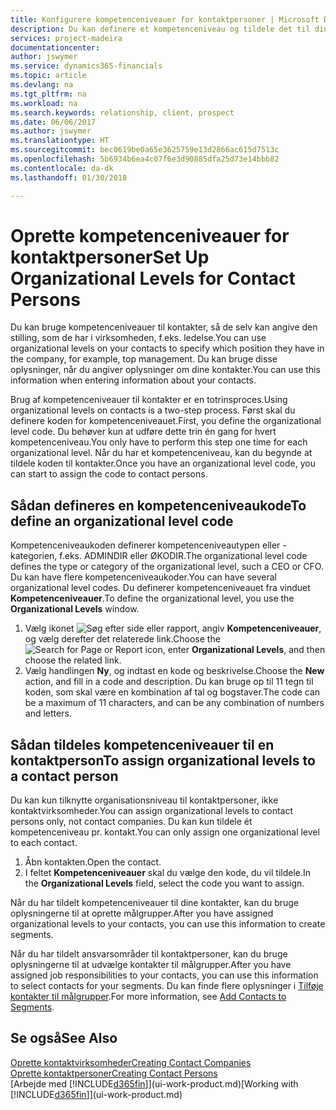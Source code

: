 ```yaml
---
title: Konfigurere kompetenceniveauer for kontaktpersoner | Microsoft Docs
description: Du kan definere et kompetenceniveau og tildele det til din kontakt for at angive vedkommendes stilling i hans eller hendes virksomhed, f.eks. ledelse.
services: project-madeira
documentationcenter: 
author: jswymer
ms.service: dynamics365-financials
ms.topic: article
ms.devlang: na
ms.tgt_pltfrm: na
ms.workload: na
ms.search.keywords: relationship, client, prospect
ms.date: 06/06/2017
ms.author: jswymer
ms.translationtype: HT
ms.sourcegitcommit: bec0619be0a65e3625759e13d2866ac615d7513c
ms.openlocfilehash: 5b6934b6ea4c07f6e3d90885dfa25d73e14bbb82
ms.contentlocale: da-dk
ms.lasthandoff: 01/30/2018

---
```

# <a name="set-up-organizational-levels-for-contact-persons"></a><span data-ttu-id="9e9b9-103">Oprette kompetenceniveauer for kontaktpersoner</span><span class="sxs-lookup"><span data-stu-id="9e9b9-103">Set Up Organizational Levels for Contact Persons</span></span>
<span data-ttu-id="9e9b9-104">Du kan bruge kompetenceniveauer til kontakter, så de selv kan angive den stilling, som de har i virksomheden, f.eks. ledelse.</span><span class="sxs-lookup"><span data-stu-id="9e9b9-104">You can use organizational levels on your contacts to specify which position they have in the company, for example, top management.</span></span> <span data-ttu-id="9e9b9-105">Du kan bruge disse oplysninger, når du angiver oplysninger om dine kontakter.</span><span class="sxs-lookup"><span data-stu-id="9e9b9-105">You can use this information when entering information about your contacts.</span></span>

<span data-ttu-id="9e9b9-106">Brug af kompetenceniveauer til kontakter er en totrinsproces.</span><span class="sxs-lookup"><span data-stu-id="9e9b9-106">Using organizational levels on contacts is a two-step process.</span></span> <span data-ttu-id="9e9b9-107">Først skal du definere koden for kompetenceniveauet.</span><span class="sxs-lookup"><span data-stu-id="9e9b9-107">First, you define the organizational level code.</span></span> <span data-ttu-id="9e9b9-108">Du behøver kun at udføre dette trin én gang for hvert kompetenceniveau.</span><span class="sxs-lookup"><span data-stu-id="9e9b9-108">You only have to perform this step one time for each organizational level.</span></span> <span data-ttu-id="9e9b9-109">Når du har et kompetenceniveau, kan du begynde at tildele koden til kontakter.</span><span class="sxs-lookup"><span data-stu-id="9e9b9-109">Once you have an organizational level code, you can start to assign the code to contact persons.</span></span>

## <a name="to-define-an-organizational-level-code"></a><span data-ttu-id="9e9b9-110">Sådan defineres en kompetenceniveaukode</span><span class="sxs-lookup"><span data-stu-id="9e9b9-110">To define an organizational level code</span></span>
<span data-ttu-id="9e9b9-111">Kompetenceniveaukoden definerer kompetenceniveautypen eller -kategorien, f.eks. ADMINDIR eller ØKODIR.</span><span class="sxs-lookup"><span data-stu-id="9e9b9-111">The organizational level code defines the type or category of the organizational level, such a CEO  or CFO.</span></span> <span data-ttu-id="9e9b9-112">Du kan have flere kompetenceniveaukoder.</span><span class="sxs-lookup"><span data-stu-id="9e9b9-112">You can have several organizational level codes.</span></span> <span data-ttu-id="9e9b9-113">Du definerer kompetenceniveauet fra vinduet **Kompetenceniveauer**.</span><span class="sxs-lookup"><span data-stu-id="9e9b9-113">To define the organizational level, you use the **Organizational Levels** window.</span></span>

1. <span data-ttu-id="9e9b9-114">Vælg ikonet ![Søg efter side eller rapport](media/ui-search/search_small.png "Ikonet Søg efter side eller rapport"), angiv **Kompetenceniveauer**, og vælg derefter det relaterede link.</span><span class="sxs-lookup"><span data-stu-id="9e9b9-114">Choose the ![Search for Page or Report](media/ui-search/search_small.png "Search for Page or Report icon") icon, enter **Organizational Levels**, and then choose the related link.</span></span>
2. <span data-ttu-id="9e9b9-115">Vælg handlingen **Ny**, og indtast en kode og beskrivelse.</span><span class="sxs-lookup"><span data-stu-id="9e9b9-115">Choose the **New** action, and fill in a code and description.</span></span> <span data-ttu-id="9e9b9-116">Du kan bruge op til 11 tegn til koden, som skal være en kombination af tal og bogstaver.</span><span class="sxs-lookup"><span data-stu-id="9e9b9-116">The code can be a maximum of 11 characters, and can be any combination of numbers and letters.</span></span>

## <a name="to-assign-organizational-levels-to-a-contact-person"></a><span data-ttu-id="9e9b9-117">Sådan tildeles kompetenceniveauer til en kontaktperson</span><span class="sxs-lookup"><span data-stu-id="9e9b9-117">To assign organizational levels to a contact person</span></span>
<span data-ttu-id="9e9b9-118">Du kan kun tilknytte organisationsniveau til kontaktpersoner, ikke kontaktvirksomheder.</span><span class="sxs-lookup"><span data-stu-id="9e9b9-118">You can assign organizational levels to contact persons only, not contact companies.</span></span> <span data-ttu-id="9e9b9-119">Du kan kun tildele ét kompetenceniveau pr. kontakt.</span><span class="sxs-lookup"><span data-stu-id="9e9b9-119">You can only assign one organizational level to each contact.</span></span>

1. <span data-ttu-id="9e9b9-120">Åbn kontakten.</span><span class="sxs-lookup"><span data-stu-id="9e9b9-120">Open the contact.</span></span>
2. <span data-ttu-id="9e9b9-121">I feltet **Kompetenceniveauer** skal du vælge den kode, du vil tildele.</span><span class="sxs-lookup"><span data-stu-id="9e9b9-121">In the **Organizational Levels** field, select the code you want to assign.</span></span>

<span data-ttu-id="9e9b9-122">Når du har tildelt kompetenceniveauer til dine kontakter, kan du bruge oplysningerne til at oprette målgrupper.</span><span class="sxs-lookup"><span data-stu-id="9e9b9-122">After you have assigned organizational levels to your contacts, you can use this information to create segments.</span></span>

<span data-ttu-id="9e9b9-123">Når du har tildelt ansvarsområder til kontaktpersoner, kan du bruge oplysningerne til at udvælge kontakter til målgrupper.</span><span class="sxs-lookup"><span data-stu-id="9e9b9-123">After you have assigned job responsibilities to your contacts, you can use this information to select contacts for your segments.</span></span> <span data-ttu-id="9e9b9-124">Du kan finde flere oplysninger i [Tilføje kontakter til målgrupper](marketing-add-contact-segment.md).</span><span class="sxs-lookup"><span data-stu-id="9e9b9-124">For more information, see [Add Contacts to Segments](marketing-add-contact-segment.md).</span></span>

## <a name="see-also"></a><span data-ttu-id="9e9b9-125">Se også</span><span class="sxs-lookup"><span data-stu-id="9e9b9-125">See Also</span></span>
[<span data-ttu-id="9e9b9-126">Oprette kontaktvirksomheder</span><span class="sxs-lookup"><span data-stu-id="9e9b9-126">Creating Contact Companies</span></span>](marketing-create-contact-companies.md)  
[<span data-ttu-id="9e9b9-127">Oprette kontaktpersoner</span><span class="sxs-lookup"><span data-stu-id="9e9b9-127">Creating Contact Persons</span></span>](marketing-create-contact-persons.md)  
<span data-ttu-id="9e9b9-128">[Arbejde med [!INCLUDE[d365fin](includes/d365fin_md.md)]](ui-work-product.md)</span><span class="sxs-lookup"><span data-stu-id="9e9b9-128">[Working with [!INCLUDE[d365fin](includes/d365fin_md.md)]](ui-work-product.md)</span></span>  

